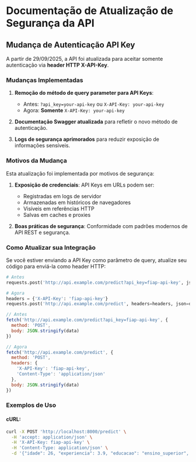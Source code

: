 # Documentação de Atualização de Segurança da API

## Mudança de Autenticação API Key

A partir de 29/09/2025, a API foi atualizada para aceitar somente autenticação via **header HTTP X-API-Key**.

### Mudanças Implementadas

1. **Remoção do método de query parameter para API Keys**:
   - Antes: `?api_key=your-api-key` ou `X-API-Key: your-api-key` 
   - Agora: **Somente** `X-API-Key: your-api-key`

2. **Documentação Swagger atualizada** para refletir o novo método de autenticação.

3. **Logs de segurança aprimorados** para reduzir exposição de informações sensíveis.

### Motivos da Mudança

Esta atualização foi implementada por motivos de segurança:

1. **Exposição de credenciais**: API Keys em URLs podem ser:
   - Registradas em logs de servidor
   - Armazenadas em históricos de navegadores
   - Visíveis em referências HTTP
   - Salvas em caches e proxies

2. **Boas práticas de segurança**: Conformidade com padrões modernos de API REST e segurança.

### Como Atualizar sua Integração

Se você estiver enviando a API Key como parâmetro de query, atualize seu código para enviá-la como header HTTP:

```python
# Antes
requests.post('http://api.example.com/predict?api_key=fiap-api-key', json=data)

# Agora
headers = {'X-API-Key': 'fiap-api-key'}
requests.post('http://api.example.com/predict', headers=headers, json=data)
```

```javascript
// Antes
fetch('http://api.example.com/predict?api_key=fiap-api-key', {
  method: 'POST',
  body: JSON.stringify(data)
})

// Agora
fetch('http://api.example.com/predict', {
  method: 'POST',
  headers: {
    'X-API-Key': 'fiap-api-key',
    'Content-Type': 'application/json'
  },
  body: JSON.stringify(data)
})
```

### Exemplos de Uso

#### cURL:
```bash
curl -X POST 'http://localhost:8000/predict' \
  -H 'accept: application/json' \
  -H 'X-API-Key: fiap-api-key' \
  -H 'Content-Type: application/json' \
  -d '{"idade": 26, "experiencia": 3.9, "educacao": "ensino_superior", ...}'
```